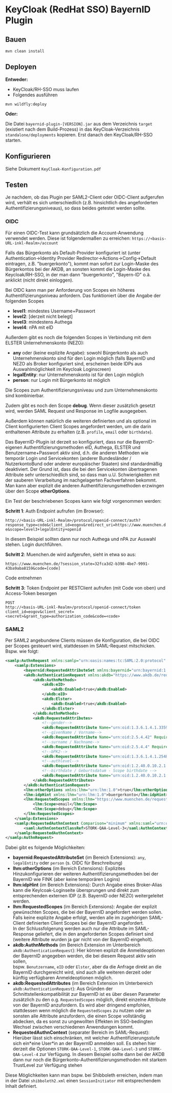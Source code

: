 # KeyCloak (RedHat SSO) BayernID Plugin

## Bauen

```
mvn clean install
```

## Deployen

**Entweder:**

* KeyCloak/RH-SSO muss laufen
* Folgendes ausführen

```
mvn wildfly:deploy
```

**Oder:** 

Die Datei `bayernid-plugin-[VERSION].jar` aus dem Verzeichnis `target` (existiert nach dem Build-Prozess) in das KeyCloak-Verzeichnis 
`standalone/deployments` kopieren. Erst danach den KeyCloak/RH-SSO starten.


## Konfigurieren

Siehe Dokument `KeyCloak-Konfiguration.pdf`

## Testen

Je nachdem, ob das Plugin per SAML2-Client oder OIDC-Client aufgerufen wird, verhält es sich unterschiedlich 
(z.B. hinsichtlich des angeforderten Authentifizierungsniveaus), so dass beides getestet werden sollte.

### OIDC

Für einen OIDC-Test kann grundsätzlich die Account-Anwendung verwendet werden. Diese ist folgendermaßen zu erreichen:
`https://<basis-URL-inkl-Realm>/account` 


Falls das Bürgerkonto als Default-Provider konfiguriert ist (unter Authentication->Identity Provider Redirector->Actions->Config->Default eintragen, 
z.B. "buergerkonto"), kommt man sofort zur Login-Maske des Bürgerkontos bei der AKDB, an sonsten kommt die Login-Maske des Keycloak/RH-SSO,
in der man dann "buergerkonto", "Bayern-ID" o.ä. anklickt (nicht direkt einloggen).

Bei OIDC kann man per Anforderung von Scopes ein höheres Authentifizierungsniveau anfordern. Das funktioniert über die Angabe der folgenden Scopes
- **level1**: mindestes Username+Passwort
- **level2**: [derzeit nicht belegt]
- **level3**: mindestens Authega
- **level4**: nPA mit eID

Außerdem gibt es noch die folgenden Scopes in Verbindung mit dem ELSTER Unternehmenskonto (NEZO):
- **any** oder (keine explizite Angabe): sowohl Bürgerkonto als auch Unternehmenskonto sind für den Login möglich (falls BayernID und NEZO als Broker konfiguriert sind, erscheinen beide IDPs aus Auswahlmöglichkeit im Keycloak Loginscreen)
- **legalEntity**: nur Unternehmenskonto ist für den Login möglich 
- **person**: nur Login mit Bürgerkonto ist möglich

Die Scopes zum Authentifizierungsniveau und zum Unternehmenskonto sind kombinierbar.

Zudem gibt es noch den Scope **debug**. Wenn dieser zusätzlich gesetzt wird, werden SAML Request und Response im Logfile ausgegeben.

Außerdem können natürlich die weiteren definierten und als optional im Client konfigurierten Client Scopes angefordert werden, um die darin enthaltenen Attribute zu erhalten (z.B. `profile`, `email` oder `birthdate`).

Das BayernID-Plugin ist derzeit so konfiguriert, dass nur die BayernID-eigenen Authentifizierungsmethoden eID, Authega, ELSTER und Benutzername+Passwort aktiv sind, d.h. die anderen Methoden wie temporär Login und Servicekonten (anderer Bundesländer / NutzerkontoBund oder anderer europäischer Staaten) sind standardmäßig deaktiviert. Der Grund ist, dass die bei den Servicekonten übertragenen Attribute sehr unterschiedlich sind, so dass man u.U. Schwierigkeiten mit der sauberen Verarbeitung im nachgelagerten Fachverfahren bekommt. Man kann aber explizit die anderen Authentifizierungsmethoden erzwingen über den Scope **otherOptions**.

Ein Test der beschriebenen Scopes kann wie folgt vorgenommen werden:

**Schritt 1**: Auth Endpoint aufrufen (im Browser):

```http://<basis-URL-inkl-Realm>/protocol/openid-connect/auth?response_type=code&client_id=eogov&redirect_uri=https://www.muenchen.de&scope=level3+legalEntity+openid```

In diesem Beispiel sollten dann nur noch Authega und nPA zur Auswahl stehen. Login durchführen.

**Schritt 2**: Muenchen.de wird aufgerufen, sieht in etwa so aus:

```https://www.muenchen.de/?session_state=32fca3d2-b398-4be7-9991-43ba9aba8159&code=[code]```

Code entnehmen

**Schritt 3**: Token Endpoint per RESTClient aufrufen (mit Code von oben) und Access-Token besorgen
```
POST
http://<basis-URL-inkl-Realm>/protocol/openid-connect/token
client_id=eogov&client_secret=<secret>&grant_type=authorization_code&code=<code>
```

### SAML2

Per SAML2 angebundene Clients müssen die Konfiguration, die bei OIDC per Scopes gesteuert wird, stattdessen im SAML-Request mitschicken. Bspw. wie folgt:

```xml
<samlp:AuthnRequest xmlns:samlp="urn:oasis:names:tc:SAML:2.0:protocol" ID="Login" Version="2.0" IssueInstant="2012-01-01T00:00:00Z">
    <samlp:Extensions>
        <bayernid:RequestedAttributeSet xmlns:bayernid="urn:bayernid:1.0">person</bayernid:RequestedAttributeSet>
        <akdb:AuthenticationRequest xmlns:akdb="https://www.akdb.de/request/2018/09">
            <akdb:AuthnMethods>
                <akdb:eID>
                    <akdb:Enabled>true</akdb:Enabled>
                </akdb:eID>
                <akdb:Elster>
                    <akdb:Enabled>true</akdb:Enabled>
                </akdb:Elster>
            </akdb:AuthnMethods>
            <akdb:RequestedAttributes>
                <!--gender-->
                <akdb:RequestedAttribute Name="urn:oid:1.3.6.1.4.1.33592.1.3.5"/>
                <!--givenName / Vorname-->
                <akdb:RequestedAttribute Name="urn:oid:2.5.4.42" RequiredAttribute="false"/>
                <!--surname / Nachname-->
                <akdb:RequestedAttribute Name="urn:oid:2.5.4.4" RequiredAttribute="true"/>
                <!--bPK2-->
                <akdb:RequestedAttribute Name="urn:oid:1.3.6.1.4.1.25484.494450.3" RequiredAttribute="true"/>
                <!--authlevel-->
                <akdb:RequestedAttribute Name="urn:oid:1.2.40.0.10.2.1.1.261.94" RequiredAttribute="true"/>
                <!--birthdate / Geburtsdatum - Scope birthdate -->
                <akdb:RequestedAttribute Name="urn:oid:1.2.40.0.10.2.1.1.55" RequiredAttribute="true"/>
            </akdb:RequestedAttributes>
        </akdb:AuthenticationRequest>
        <lhm:otherOptions xmlns:lhm="urn:lhm:1.0">true</lhm:otherOptions>
        <lhm:idpHint xmlns:lhm="urn:lhm:1.0">buergerkonto</lhm:idpHint>
        <lhm:RequestedScopes xmlns:lhm="https://www.muenchen.de/request/2022/03">
            <lhm:Scope>email</lhm:Scope>
            <lhm:Scope>debug</lhm:Scope>
        </lhm:RequestedScopes>
    </samlp:Extensions>
    <samlp:RequestedAuthnContext Comparison="minimum" xmlns:saml="urn:oasis:names:tc:SAML:2.0:assertion">
        <saml:AuthnContextClassRef>STORK-QAA-Level-3</saml:AuthnContextClassRef>
    </samlp:RequestedAuthnContext>
</samlp:AuthnRequest>
```

Dabei gibt es folgende Möglichkeiten:
* **bayernid:RequestedAttributeSet** (im Bereich Extensions): `any`, `legalEntity` oder `person` (s. OIDC für Beschreibung)
* **lhm:otherOptions** (im Bereich Extensions): Explizites Hinzukonfigurieren der weiteren Authentifizierungsmethoden bei der BayernID wie FINK (aber keine temporären Logins)
* **lhm:idpHint** (im Bereich Extensions): Durch Angabe eines Broker-Alias kann die Keylcoak-Loginseite übersprungen und direkt zum entsprechenden externen IDP (z.B. BayernID oder NEZO) weitergeleitet werden.
* **lhm:RequestedScopes** (im Bereich Extensions): Angabe der explizit gewünschten Scopes, die bei der BayernID angefordert werden sollen. 
  Falls keine explizite Angabe erfolgt, werden alle im zugehörigen SAML-Client definierten Client Scopes bei der BayernID angefordert.\
  In der Schlussfolgerung werden auch nur die Attribute im SAML-Response geliefert, die in den angeforderten Scopes definiert sind (weitere Attribute wurden ja gar nicht von der BayernID eingeholt).
* **akdb:AuthnMethods** (im Bereich Extension im Unterbereich `akdb:AuthenticationRequest`): Hier können explizit die Anmeldeoptionen der BayernID angegeben werden, die bei diesem Request aktiv sein sollen,  
  bspw. `Benutzername`, `eID` oder `Elster`, aber da die Anfrage direkt an die BayernID durchgereicht wird, sind auch alle weiteren derzeit oder künftig verfügbaren Anmeldeoptionen möglich.
* **akdb:RequestedAttributes**  (im Bereich Extension im Unterbereich `akdb:AuthenticationRequest`): Aus Gründen der Schnittstellenkompatibilität zur BayernID ist es über diesen Parameter zusätzlich zu den o.g. `RequestedScopes`
  möglich, direkt einzelne Attribute von der BayernID anzufordern. Es wird aber dringend empfohlen, stattdessen wenn möglich die `RequestedScopes` zu nutzen oder an sonsten alle Attribute anzufordern, die einen Scope vollständig abdecken,
  da es sonst zu ungewollten Effekten im SSO-bedingten Wechsel zwischen verschiedenen Anwendungen kommt.
* **RequestedAuthnContext** (separater Bereich im SAML-Request): Hierüber lässt sich einschränken, mit welcher Authentifizierungsstufe sich ein\*eine User\*in an der BayernID anmelden soll. 
  Es stehen hier derzeit die Optionen `STORK-QAA-Level-1`, `STORK-QAA-Level-3` und `STORK-QAA-Level-4` zur Verfügung.  In diesem Beispiel sollte dann bei der AKDB dann nur noch die Bürgerkonto-Authentifizierungsmethoden mit starkem TrustLevel zur Verfügung stehen


Diese Möglichkeiten kann man bspw. bei Shibboleth erreichen, indem man in der Datei `shibboleth2.xml` einen `SessionInitiator` mit entsprechendem Inhalt definiert.
